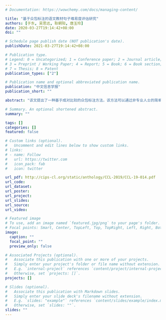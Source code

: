 ```yaml
---
# Documentation: https://wowchemy.com/docs/managing-content/

title: "基于众包标注的语文教材句子难易度评估研究"
authors: [于东, 吴思远, 耿朝阳, 唐玉玲]
date: 2020-03-27T19:14:42+08:00
doi: ""

# Schedule page publish date (NOT publication's date).
publishDate: 2021-03-27T19:14:42+08:00

# Publication type.
# Legend: 0 = Uncategorized; 1 = Conference paper; 2 = Journal article;
# 3 = Preprint / Working Paper; 4 = Report; 5 = Book; 6 = Book section;
# 7 = Thesis; 8 = Patent
publication_types: ["2"]

# Publication name and optional abbreviated publication name.
publication: "中文信息学报"
publication_short: ""

abstract: "该文提出了一种基于成对比较的众包标注方法，该方法可以通过非专业人士的简单判断获取标准统一的句子难度标注结果。基于该方法，构建了基于语文教材的汉语句子难度语料库。面向单句绝对难度评估和句对相对难度评估两项基本的句子难易度评估任务，使用机器学习方法训练汉语句子难度评估模型，并进一步探讨了不同层面语言特征对模型性能的影响。实验结果显示，基于机器学习的分类模型可以有效预测句子的绝对难度和相对难度，最高准确率分别为63.37%和67.95%。语言特征可以帮助提升模型的性能，相比于词汇和句法层面的特征，加入汉字层面特征的模型在两项任务上的准确率最高，说明汉字特征对句子难度的预测作用最强。"

# Summary. An optional shortened abstract.
summary: ""

tags: []
categories: []
featured: false

# Custom links (optional).
#   Uncomment and edit lines below to show custom links.
# links:
# - name: Follow
#   url: https://twitter.com
#   icon_pack: fab
#   icon: twitter

url_pdf: http://cips-cl.org/static/anthology/CCL-2019/CCL-19-014.pdf
url_code:
url_dataset:
url_poster:
url_project:
url_slides:
url_source:
url_video:

# Featured image
# To use, add an image named `featured.jpg/png` to your page's folder. 
# Focal points: Smart, Center, TopLeft, Top, TopRight, Left, Right, BottomLeft, Bottom, BottomRight.
image:
  caption: ""
  focal_point: ""
  preview_only: false

# Associated Projects (optional).
#   Associate this publication with one or more of your projects.
#   Simply enter your project's folder or file name without extension.
#   E.g. `internal-project` references `content/project/internal-project/index.md`.
#   Otherwise, set `projects: []`.
projects: []

# Slides (optional).
#   Associate this publication with Markdown slides.
#   Simply enter your slide deck's filename without extension.
#   E.g. `slides: "example"` references `content/slides/example/index.md`.
#   Otherwise, set `slides: ""`.
slides: ""
---
```

